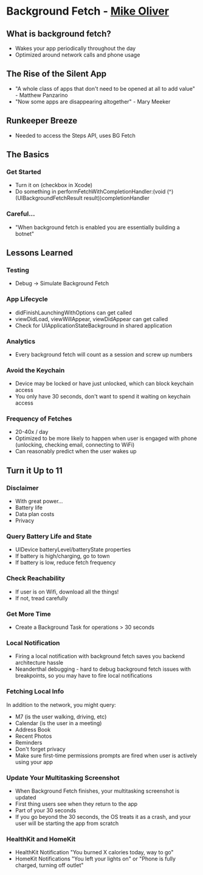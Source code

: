 # Background Fetch - [Mike Oliver](http://twitter.com/moliver816)

## What is background fetch?
* Wakes your app periodically throughout the day
* Optimized around network calls and phone usage

## The Rise of the Silent App
* "A whole class of apps that don't need to be opened at all to add value" - Matthew Panzarino
* "Now some apps are disappearing altogether" - Mary Meeker

## Runkeeper Breeze
* Needed to access the Steps API, uses BG Fetch

## The Basics


### Get Started
* Turn it on (checkbox in Xcode)
* Do something in performFetchWithCompletionHandler:(void (^)(UIBackgroundFetchResult result))completionHandler

### Careful...
* "When background fetch is enabled you are essentially building a botnet"

## Lessons Learned

### Testing
* Debug -> Simulate Background Fetch

### App Lifecycle
* didFinishLaunchingWithOptions can get called
* viewDidLoad, viewWillAppear, viewDidAppear can get called
* Check for UIApplicationStateBackground in shared application

### Analytics
* Every background fetch will count as a session and screw up numbers

### Avoid the Keychain
* Device may be locked or have just unlocked, which can block keychain access
* You only have 30 seconds, don't want to spend it waiting on keychain access

### Frequency of Fetches
* 20-40x / day
* Optimized to be more likely to happen when user is engaged with phone (unlocking, checking email, connecting to WiFi)
* Can reasonably predict when the user wakes up

## Turn it Up to 11 
### Disclaimer
* With great power...
* Battery life
* Data plan costs
* Privacy

### Query Battery Life and State
* UIDevice batteryLevel/batteryState properties
* If battery is high/charging, go to town
* If battery is low, reduce fetch frequency

### Check Reachability
* If user is on Wifi, download all the things!
* If not, tread carefully

### Get More Time
* Create a Background Task for operations > 30 seconds

### Local Notification
* Firing a local notification with background fetch saves you backend architecture hassle
* Neanderthal debugging - hard to debug background fetch issues with breakpoints, so you may have to fire local notifications

### Fetching Local Info
In addition to the network, you might query:

* M7 (is the user walking, driving, etc)
* Calendar (is the user in a meeting)
* Address Book
* Recent Photos
* Reminders
* Don't forget privacy
* Make sure first-time permissions prompts are fired when user is actively using your app

### Update Your Multitasking Screenshot
* When Background Fetch finishes, your multitasking screenshot is updated
* First thing users see when they return to the app
* Part of your 30 seconds
* If you go beyond the 30 seconds, the OS treats it as a crash, and your user will be starting the app from scratch

### HealthKit and HomeKit
* HealthKit Notification "You burned X calories today, way to go"
* HomeKit Notifications "You left your lights on" or "Phone is fully charged, turning off outlet"